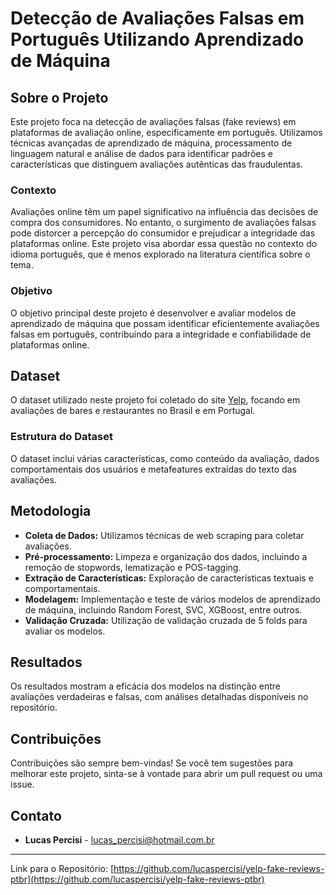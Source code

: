 # Detecção de Avaliações Falsas em Português Utilizando Aprendizado de Máquina

## Sobre o Projeto
Este projeto foca na detecção de avaliações falsas (fake reviews) em plataformas de avaliação online, especificamente em português. Utilizamos técnicas avançadas de aprendizado de máquina, processamento de linguagem natural e análise de dados para identificar padrões e características que distinguem avaliações autênticas das fraudulentas.

### Contexto
Avaliações online têm um papel significativo na influência das decisões de compra dos consumidores. No entanto, o surgimento de avaliações falsas pode distorcer a percepção do consumidor e prejudicar a integridade das plataformas online. Este projeto visa abordar essa questão no contexto do idioma português, que é menos explorado na literatura científica sobre o tema.

### Objetivo
O objetivo principal deste projeto é desenvolver e avaliar modelos de aprendizado de máquina que possam identificar eficientemente avaliações falsas em português, contribuindo para a integridade e confiabilidade de plataformas online.

## Dataset
O dataset utilizado neste projeto foi coletado do site [Yelp](https://www.yelp.com/), focando em avaliações de bares e restaurantes no Brasil e em Portugal. 

### Estrutura do Dataset
O dataset inclui várias características, como conteúdo da avaliação, dados comportamentais dos usuários e metafeatures extraídas do texto das avaliações.

## Metodologia
- **Coleta de Dados:** Utilizamos técnicas de web scraping para coletar avaliações.
- **Pré-processamento:** Limpeza e organização dos dados, incluindo a remoção de stopwords, lematização e POS-tagging.
- **Extração de Características:** Exploração de características textuais e comportamentais.
- **Modelagem:** Implementação e teste de vários modelos de aprendizado de máquina, incluindo Random Forest, SVC, XGBoost, entre outros.
- **Validação Cruzada:** Utilização de validação cruzada de 5 folds para avaliar os modelos.

## Resultados
Os resultados mostram a eficácia dos modelos na distinção entre avaliações verdadeiras e falsas, com análises detalhadas disponíveis no repositório.

## Contribuições
Contribuições são sempre bem-vindas! Se você tem sugestões para melhorar este projeto, sinta-se à vontade para abrir um pull request ou uma issue.

## Contato
- **Lucas Percisi** - lucas_percisi@hotmail.com.br

---

Link para o Repositório: [https://github.com/lucaspercisi/yelp-fake-reviews-ptbr](https://github.com/lucaspercisi/yelp-fake-reviews-ptbr)

